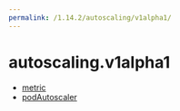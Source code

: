 ```yaml
---
permalink: /1.14.2/autoscaling/v1alpha1/
---
```


# autoscaling.v1alpha1



* [metric](metric.md)
* [podAutoscaler](podAutoscaler.md)